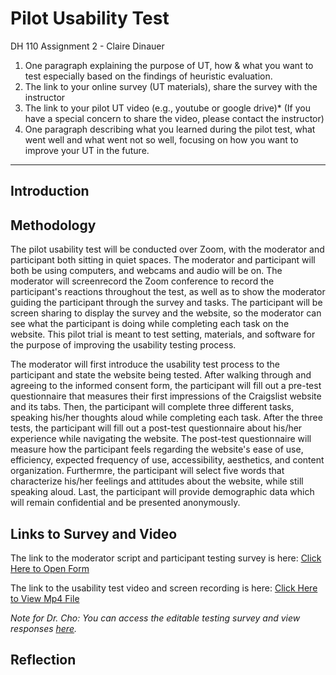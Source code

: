 # Pilot Usability Test 
DH 110 Assignment 2 - Claire Dinauer

1. One paragraph explaining the purpose of UT, how & what you want to test especially based on the findings of heuristic evaluation. 
2. The link to your online survey (UT materials), share the survey with the instructor
3. The link to your pilot UT video (e.g., youtube or google drive)* 
(If you have a special concern to share the video, please contact the instructor)
4. One paragraph describing what you learned during the pilot test, what went well and what went not so well, focusing on how you want to improve your UT in the future.

--------

## Introduction 

## Methodology

The pilot usability test will be conducted over Zoom, with the moderator and participant both sitting in quiet spaces. The moderator and participant will both be using computers, and webcams and audio will be on. The moderator will screenrecord the Zoom conference to record the participant's reactions throughout the test, as well as to show the moderator guiding the participant through the survey and tasks. The participant will be screen sharing to display the survey and the website, so the moderator can see what the participant is doing while completing each task on the website. This pilot trial is meant to test setting, materials, and software for the purpose of improving the usability testing process. 

The moderator will first introduce the usability test process to the participant and state the website being tested. After walking through and agreeing to the informed consent form, the participant will fill out a pre-test questionnaire that measures their first impressions of the Craigslist website and its tabs. Then, the participant will complete three different tasks, speaking his/her thoughts aloud while completing each task. After the three tests, the participant will fill out a post-test questionnaire about his/her experience while navigating the website. The post-test questionnaire will measure how the participant feels regarding the website's ease of use, efficiency, expected frequency of use, accessibility, aesthetics, and content organization. Furthermre, the participant will select five words that characterize his/her feelings and attitudes about the website, while still speaking aloud. Last, the participant will provide demographic data which will remain confidential and be presented anonymously. 

## Links to Survey and Video

The link to the moderator script and participant testing survey is here: [Click Here to Open Form](https://forms.gle/ykcCgg37MaNEwaaPA) 

The link to the usability test video and screen recording is here: [Click Here to View Mp4 File](https://drive.google.com/file/d/1XyIuLdEvbv8lesRAxNG4715Ekk8i5RSX/view?usp=sharing)

*Note for Dr. Cho: You can access the editable testing survey and view responses [here](https://docs.google.com/forms/d/1hBe1Mmp4fsfxIqDMuVbNi2WNbXbaHeIOO-kFogxCavU/edit?usp=sharing).*

## Reflection 

